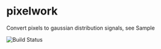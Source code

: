 # pixelwork
Convert pixels to gaussian distribution signals, see Sample

![Build Status](https://github.com/jhaowunhuang/pixelwork/workflows/PythonApp/badge.svg)
